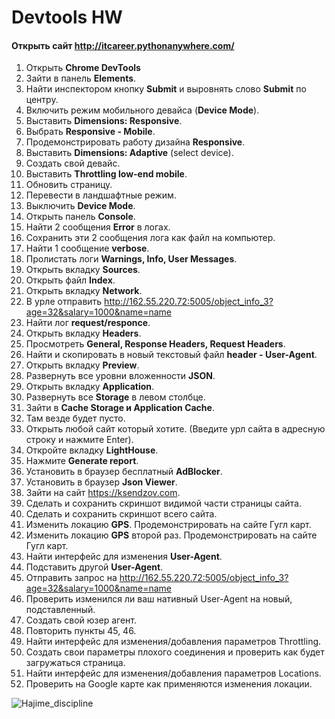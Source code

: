 # Devtools HW
#### Открыть сайт http://itcareer.pythonanywhere.com/  
 1. Открыть **Chrome DevTools**  
 2. Зайти в панель **Elements**.  
 3. Найти инспектором кнопку **Submit** и выровнять слово **Submit** по центру.    
 4. Включить режим мобильного девайса (**Device Mode**).  
 5. Выставить **Dimensions: Responsive**. 
 6. Выбрать **Responsive - Mobile**. 
 7. Продемонстрировать работу дизайна **Responsive**. 
 8. Выставить **Dimensions: Adaptive** (select device). 
 9. Создать свой девайс. 
 10. Выставить **Throttling low-end mobile**. 
 11. Обновить страницу. 
 12. Перевести в ландшафтные режим. 
 13. Выключить **Device Mode**. 
 14. Открыть панель **Console**. 
 15. Найти 2 сообщения **Error** в логах. 
 16. Сохранить эти 2 сообщения лога как файл на компьютер.
 17. Найти 1 сообщение **verbose**. 
 18. Пролистать логи **Warnings, Info, User Messages**. 
 19. Открыть вкладку **Sources**.  
 20. Открыть файл **Index**. 
 21. Открыть вкладку **Network**. 
 22. В урле отправить http://162.55.220.72:5005/object_info_3?age=32&salary=1000&name=name
 23. Найти лог **request/responce**.   
 24. Открыть вкладку **Headers**. 
 25. Просмотреть **General, Response Headers, Request Headers**. 
 26. Найти и скопировать в новый текстовый файл **header - User-Agent**. 
 27. Открыть вкладку **Preview**. 
 28. Развернуть все уровни вложенности **JSON**. 
 29. Открыть вкладку **Application**. 
 30. Развернуть все **Storage** в левом столбце. 
 31. Зайти в **Cache Storage и Application Cache**. 
 32. Там везде будет пусто. 
 33. Открыть любой сайт который хотите. (Введите урл сайта в адресную строку и нажмите Enter). 
 34. Откройте вкладку **LightHouse**.
 35. Нажмите **Generate report**. 
 36. Установить в браузер бесплатный **AdBlocker**. 
 37. Установить в браузер **Json Viewer**. 
 38. Зайти на сайт https://ksendzov.com.
 39. Сделать и сохранить скриншот видимой части страницы сайта. 
 40. Сделать и сохранить скриншот всего сайта. 
 41. Изменить локацию **GPS**. Продемонстрировать на сайте Гугл карт. 
 42. Изменить локацию **GPS** второй раз. Продемонстрировать на сайте Гугл карт. 
 43. Найти интерфейс для изменения **User-Agent**. 
 44. Подставить другой **User-Agent**.
 45. Отправить запрос на http://162.55.220.72:5005/object_info_3?age=32&salary=1000&name=name 
 46. Проверить изменился ли ваш нативный User-Agent на новый, подставленный. 
 47. Создать свой юзер агент. 
 48. Повторить пункты 45, 46. 
 49. Найти интерфейс для изменения/добавления параметров Throttling.  
 50. Создать свои параметры плохого соединения и проверить как будет загружаться страница. 
 51. Найти интерфейс для изменения/добавления параметров Locations. 
 52. Проверить на Google карте как применяются изменения локации. 



![Hajime_discipline](https://github.com/VladislavBroPiton/Devtools/assets/132227845/4dc5c68f-8da8-4717-949e-3d8f12df3350)

